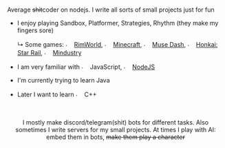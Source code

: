 #


Average ~~shit~~coder on nodejs. I write all sorts of small projects just for fun
- I enjoy playing Sandbox, Platformer, Strategies, Rhythm (they make my fingers sore)
  
  ↳ Some games: <img src="https://github.com/user-attachments/assets/28b3c870-bf40-465b-8e79-a9c0b039fb4b" width="16" alt="."> [RimWorld](https://store.steampowered.com/app/294100/RimWorld/), <img src="https://github.com/user-attachments/assets/9a5aa609-0390-42cb-bbeb-3df2d4b4d2f6" width="16" alt="."> [Minecraft](https://minecraft.net), <img src="https://i.imgur.com/E7EUUH3.png" alt="." width="16" height="16px"/> [Muse Dash](https://store.steampowered.com/app/774171/Muse_Dash/), <img src="https://i.imgur.com/qbjSWml.png" alt="." width="16" height="16"/> [Honkai: Star Rail](https://hsr.hoyoverse.com/en-us/home), <img src="https://github.com/user-attachments/assets/c3a90fe8-6ba0-4119-b34e-890def5e3e63" width="16" alt="."> [Mindustry](https://mindustrygame.github.io/)
- I am very familiar with <img src="https://i.imgur.com/Xjb867j.png" alt="." width="16" height="16"/> JavaScript, <img src="https://i.imgur.com/eZxBcrA.png" alt="." width="16" height="16"/> [NodeJS](https://nodejs.org/)
- I'm currently trying to learn Java
- Later I want to learn <img src="https://i.imgur.com/qgdFuhG.png" alt="." width="16" height="16"/> C++
<br>
<br>
<div align="center">I mostly make discord/telegram(shit) bots for different tasks. Also sometimes I write servers for my small projects. At times I play with AI: embed them in bots, <s>make them play a character</s></div>
